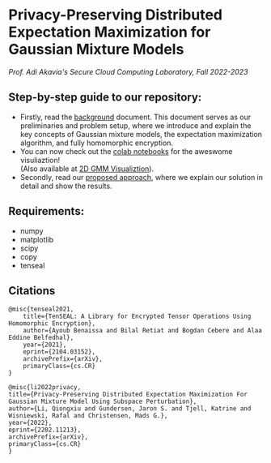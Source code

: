 # Privacy-Preserving Distributed Expectation Maximization for Gaussian Mixture Models  
*Prof. Adi Akavia's Secure Cloud Computing Laboratory, Fall 2022-2023*  
  
  

  
## Step-by-step guide to our repository:  
- Firstly, read the [background](Background.md) document. This document serves as our preliminaries and problem setup, where we introduce and explain the key concepts of Gaussian mixture models, the expectation maximization algorithm, and fully homomorphic encryption.  
- You can now check out the [colab notebooks](Notebooks) for the aweswome visuliaztion!  
  (Also available at [2D GMM Visualiztion](2D_GMM_Visualiztion)).  
- Secondly, read our [proposed approach](Proposed_Approach.md), where we explain our solution in detail and show the results.  





## Requirements:  
- numpy
- matplotlib
- scipy
- copy
- tenseal

  
## Citations  
```
@misc{tenseal2021,
    title={TenSEAL: A Library for Encrypted Tensor Operations Using Homomorphic Encryption}, 
    author={Ayoub Benaissa and Bilal Retiat and Bogdan Cebere and Alaa Eddine Belfedhal},
    year={2021},
    eprint={2104.03152},
    archivePrefix={arXiv},
    primaryClass={cs.CR}
}
```  
  
```
@misc{li2022privacy,
title={Privacy-Preserving Distributed Expectation Maximization For Gaussian Mixture Model Using Subspace Perturbation},
author={Li, Qiongxiu and Gundersen, Jaron S. and Tjell, Katrine and Wisniewski, Rafal and Christensen, Mads G.},
year={2022},
eprint={2202.11213},
archivePrefix={arXiv},
primaryClass={cs.CR}
}
```
